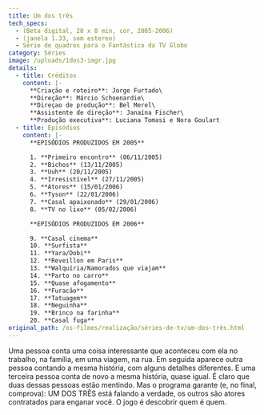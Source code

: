 ```yaml
---
title: Um dos três
tech_specs:
  - (Beta digital, 20 x 8 min, cor, 2005-2006)
  - (janela 1.33, som estereo)
  - Série de quadros para o Fantástico da TV Globo
category: Séries
image: /uploads/1dos3-imgr.jpg
details:
  - title: Créditos
    content: |-
      **Criação e roteiro**: Jorge Furtado\
      **Direção**: Márcio Schoenardie\
      **Direçao de produção**: Bel Merel\
      **Assistente de direção**: Janaína Fischer\
      **Produção executiva**: Luciana Tomasi e Nora Goulart
  - title: Episódios
    content: |-
      **EPISÓDIOS PRODUZIDOS EM 2005**

      1. **Primeiro encontro** (06/11/2005)
      2. **Bichos** (13/11/2005)
      3. **Uuh** (20/11/2005)
      4. **Irresistível** (27/11/2005)
      5. **Atores** (15/01/2006)
      6. **Tyson** (22/01/2006)
      7. **Casal apaixonado** (29/01/2006)
      8. **TV no lixo** (05/02/2006)

      **EPISÓDIOS PRODUZIDOS EM 2006**

      9. **Casal cinema**
      10. **Surfista**
      11. **Yara/Dobi**
      12. **Reveillon em Paris**
      13. **Walquíria/Namorados que viajam**
      14. **Parto no carro**
      15. **Quase afogamento**
      16. **Furacão**
      17. **Tatuagem**
      18. **Neguinha**
      19. **Brinco na farinha**
      20. **Casal fuga**
original_path: /os-filmes/realização/séries-de-tv/um-dos-três.html
---
```

Uma pessoa conta uma coisa interessante que aconteceu com ela no trabalho, na família, em uma viagem, na rua. Em seguida aparece outra pessoa contando a mesma história, com alguns detalhes diferentes. E uma terceira pessoa conta de novo a mesma história, quase igual. É claro que duas dessas pessoas estão mentindo. Mas o programa garante (e, no final, comprova): UM DOS TRÊS está falando a verdade, os outros são atores contratados para enganar você. O jogo é descobrir quem é quem.